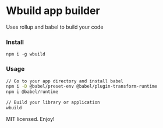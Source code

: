 # Wbuild app builder
Uses rollup and babel to build your code

### Install
```
npm i -g wbuild
```

### Usage
```bash
// Go to your app directory and install babel
npm i -D @babel/preset-env @babel/plugin-transform-runtime
npm i @babel/runtime

// Build your library or application
wbuild
```
MIT licensed. Enjoy!
